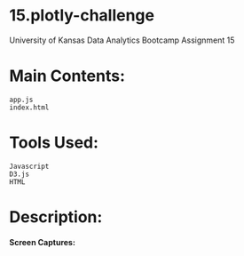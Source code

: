 # 15.plotly-challenge
University of Kansas Data Analytics Bootcamp Assignment 15

# Main Contents:
    app.js
    index.html

# Tools Used:
    Javascript
    D3.js
    HTML

# Description:

#### Screen Captures: